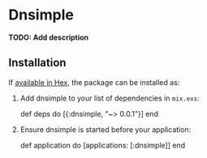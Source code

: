 # Dnsimple

**TODO: Add description**

## Installation

If [available in Hex](https://hex.pm/docs/publish), the package can be installed as:

  1. Add dnsimple to your list of dependencies in `mix.exs`:

        def deps do
          [{:dnsimple, "~> 0.0.1"}]
        end

  2. Ensure dnsimple is started before your application:

        def application do
          [applications: [:dnsimple]]
        end
